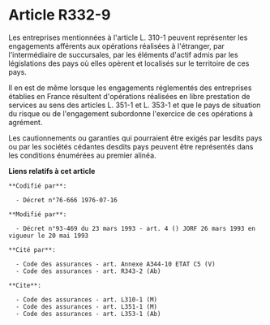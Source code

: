 # Article R332-9

Les entreprises mentionnées à l'article L. 310-1 peuvent représenter les engagements afférents aux opérations réalisées à
l'étranger, par l'intermédiaire de succursales, par les éléments d'actif admis par les législations des pays où elles opèrent
et localisés sur le territoire de ces pays.

Il en est de même lorsque les engagements réglementés des entreprises établies en France résultent d'opérations réalisées en
libre prestation de services au sens des articles L. 351-1 et L. 353-1 et que le pays de situation du risque ou de
l'engagement subordonne l'exercice de ces opérations à agrément.

Les cautionnements ou garanties qui pourraient être exigés par lesdits pays ou par les sociétés cédantes desdits pays peuvent
être représentés dans les conditions énumérées au premier alinéa.

**Liens relatifs à cet article**

	**Codifié par**:

	  - Décret n°76-666 1976-07-16

	**Modifié par**:

	  - Décret n°93-469 du 23 mars 1993 - art. 4 () JORF 26 mars 1993 en vigueur le 20 mai 1993

	**Cité par**:

	  - Code des assurances - art. Annexe A344-10 ETAT C5 (V)
	  - Code des assurances - art. R343-2 (Ab)

	**Cite**:

	  - Code des assurances - art. L310-1 (M)
	  - Code des assurances - art. L351-1 (M)
	  - Code des assurances - art. L353-1 (Ab)
